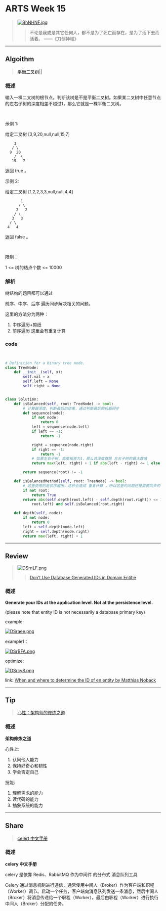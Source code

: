 # ARTS Week 15
>[![BhNHNF.jpg](https://s1.ax1x.com/2020/11/06/BhNHNF.jpg)](https://imgchr.com/i/BhNHNF)
>> 不论是我或是其它任何人，都不是为了死亡而存在，是为了活下去而活着。 ——《刀剑神域》

***
## Algoithm
>[平衡二叉树||](https://leetcode-cn.com/problems/ping-heng-er-cha-shu-lcof)

### 概述
输入一棵二叉树的根节点，判断该树是不是平衡二叉树。如果某二叉树中任意节点的左右子树的深度相差不超过1，那么它就是一棵平衡二叉树。

 

示例 1:

给定二叉树 [3,9,20,null,null,15,7]

        3
       / \
      9  20
        /  \
       15   7
返回 true 。

示例 2:

给定二叉树 [1,2,2,3,3,null,null,4,4]

           1
          / \
         2   2
        / \
       3   3
      / \
     4   4
返回 false 。

 

限制：

1 <= 树的结点个数 <= 10000


### 解析
树结构的题目都可以通过

前序、中序、后序 遍历同步解决相关的问题。

这里的方法分为两种：
1. 中序遍历+剪纸
2. 前序遍历 这里会有重复计算


### code
```python


# Definition for a binary tree node.
class TreeNode:
    def __init__(self, x):
        self.val = x
        self.left = None
        self.right = None


class Solution:
    def isBalanced(self, root: TreeNode) -> bool:
        # 计算器深度，判断最后的结果，通过判断最后的机器同步
        def sequence(node):
            if not node:
                return 0
            left = sequence(node.left)
            if left == -1:
                return -1

            right = sequence(node.right)
            if right == -1:
                return -1
            # 如果左右子树，高度相差为1，那么其深度就是 左右子树的最大数值
            return max(left, right) + 1 if abs(left - right) <= 1 else -1

        return sequence(root) != -1

    def isBalancedMethod(self, root: TreeNode) -> bool:
        # 这里使用的是前序遍历，这种会造成 重复计算 ，所以这里的问题还是需要同步的
        if not root:
            return True
        return abs(self.depth(root.left) - self.depth(root.right)) <= 1 and self.isBalanced(
            root.left) and self.isBalanced(root.right)

    def depth(self, node):
        if not node:
            return 0
        left = self.depth(node.left)
        right = self.depth(node.right)
        return max(left, right) + 1
```



***
## Review
>[![DSrnLF.png](https://s3.ax1x.com/2020/11/13/DSrnLF.png)](https://imgchr.com/i/DSrnLF)
>>[Don’t Use Database Generated IDs in Domain Entitie](https://medium.com/swlh/dont-use-database-generated-ids-d703d35e9cc4)

### 概述
**Generate your IDs at the application level. Not at the persistence level.** 

(please note that entity ID is not necessarily a database primary key)


example:

[![DSraee.png](https://s3.ax1x.com/2020/11/13/DSraee.png)](https://imgchr.com/i/DSraee)

example1：

[![DSrBFA.png](https://s3.ax1x.com/2020/11/13/DSrBFA.png)](https://imgchr.com/i/DSrBFA)

optimize: 

[![DSrcy8.png](https://s3.ax1x.com/2020/11/13/DSrcy8.png)](https://imgchr.com/i/DSrcy8)


link:
[When and where to determine the ID of en entity by Matthias Noback](https://matthiasnoback.nl/2018/05/when-and-where-to-determine-the-id-of-an-entity/)



***
## Tip
>[心性：架构师的修炼之道](https://time.geekbang.org/column/article/166014)

### 概述
**架构修炼之道**

心性上:
1. 认同他人能力
2. 保持好奇心和韧性
3. 学会否定自己

技能:
1. 理解需求的能力
2. 读代码的能力
3. 抽象系统的能力


***
## Share
>[celert 中文手册](https://www.celerycn.io/)

### 概述
**celery 中文手册**

celery 是依靠 Redis、RabbitMQ 作为中间件 的分布式 消息队列工具

Celery 通过消息机制进行通信，通常使用中间人（Broker）作为客户端和职程（Worker）调节。启动一个任务，客户端向消息队列发送一条消息，然后中间人（Broker）将消息传递给一个职程（Worker），最后由职程（Worker）进行执行中间人（Broker）分配的任务。





 